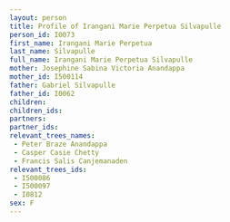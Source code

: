 ```yaml
---
layout: person
title: Profile of Irangani Marie Perpetua Silvapulle
person_id: I0073
first_name: Irangani Marie Perpetua
last_name: Silvapulle
full_name: Irangani Marie Perpetua Silvapulle
mother: Josephine Sabina Victoria Anandappa
mother_id: I500114
father: Gabriel Silvapulle
father_id: I0062
children:
children_ids:
partners:
partner_ids:
relevant_trees_names:
 - Peter Braze Anandappa
 - Casper Casie Chetty
 - Francis Salis Canjemanaden
relevant_trees_ids:
 - I500086
 - I500097
 - I0812
sex: F
---
```


